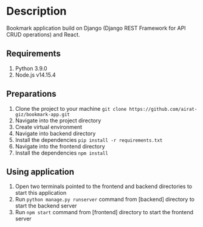 # Description

Bookmark application build on Django (Django REST Framework for API CRUD operations) and React.

## Requirements

1. Python 3.9.0
2. Node.js v14.15.4

## Preparations

1. Clone the project to your machine `git clone https://github.com/airat-giz/bookmark-app.git`
2. Navigate into the project directory
3. Create virtual environment
4. Navigate into backend directory
5. Install the dependencies `pip install -r requirements.txt`
6. Navigate into the frontend directory
7. Install the dependencies `npm install`

## Using application

1. Open two terminals pointed to the frontend and backend directories to start this application
2. Run `python manage.py runserver` command from [backend] directory to start the backend server
3. Run `npm start` command from [frontend] directory to start the frontend server
